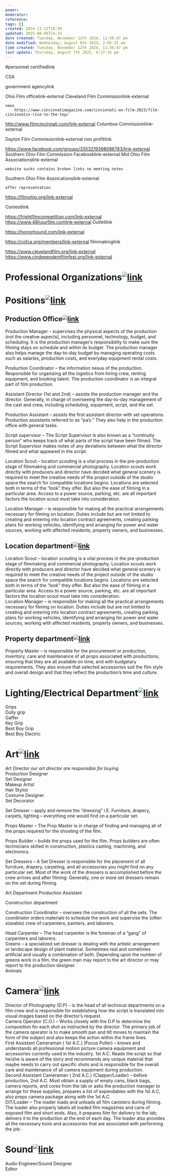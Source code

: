 ```yaml
---
power: 
moderator: 
reference: 
tags: []
created: 2024-11-12T18:50
updated: 2025-08-06T14:15
date created: Tuesday, November 12th 2024, 11:50:47 pm
date modified: Wednesday, August 6th 2025, 2:05:25 am
time created: Tuesday, November 12th 2024, 11:50:47 pm
last update: Thursday, August 7th 2025, 9:27:16 pm
---
```

#personnel 
certifiedlink

CSA

government agencylink

Ohio Film officelink-external
Cleveland Film Commissionlink-external

    news
        https://www.cincinnatimagazine.com/cincinnati-on-film-2023/film-cincinnatis-rise-to-the-top/ 

http://www.filmcincinnati.com/link-external
Columbus Commissionlink-external

Dayton Film Commissionlink-external
non profitlink

https://www.facebook.com/groups/3353219398086783/link-external
Southern Ohio Film Commission Facebooklink-external
Mid Ohio Film Associationslink-external

    website sucks contains broken links no meeting notes 

Southern Ohio Film Assoicationslink-external

    offer representation 


https://filmohio.org/link-external




Contestlink

https://frightfilmcompetition.com/link-external
https://www.48hourfilm.comlink-external
Outletlink

https://horrorhound.com/link-external

https://cofca.org/members/link-external
filmmakinglink

https://www.clevelandfilm.org/link-external
https://www.cindependentfilmfest.org/link-external 
# Professional Organizations[![link](https://localhost/tiki-26.2/img/icons/link.png)](https://localhost/tiki-26.2/tiki-index.php?page=Personnel#Professional_Organizations)

# Positions[![link](https://localhost/tiki-26.2/img/icons/link.png)](https://localhost/tiki-26.2/tiki-index.php?page=Personnel#Postions)

## Production Office[![link](https://localhost/tiki-26.2/img/icons/link.png)](https://localhost/tiki-26.2/tiki-index.php?page=Personnel#Production_Office)

Production Manager – supervises the physical aspects of the production (not the creative aspects), including personnel, technology, budget, and scheduling. It is the production manager’s responsibility to make sure the filming stays on schedule and within its budget. The production manager also helps manage the day-to-day budget by managing operating costs such as salaries, production costs, and everyday equipment rental costs.

Production Coordinator – the information nexus of the production. Responsible for organizing all the logistics from hiring crew, renting equipment, and booking talent. The production coordinator is an integral part of film production.

Assistant Director (1st and 2nd) – assists the production manager and the director. Generally, in charge of overseeing the day-to-day management of the cast and crew, including scheduling, equipment, script, and the set.

Production Assistant – assists the first assistant director with set operations. Production assistants referred to as “pa’s.” They also help in the production office with general tasks.

Script supervisor – The Script Supervisor is also known as a “continuity person” who keeps track of what parts of the script have been filmed. The Script Supervisor makes notes of any deviations between what the director filmed and what appeared in the script.

  
Location Scout – location scouting is a vital process in the pre-production stage of filmmaking and commercial photography. Location scouts work directly with producers and director have decided what general scenery is required to meet the creative needs of the project outside of the studio space the search for compatible locations begins. Locations are selected both in terms of the “look” they offer. But also the ease of filming in a particular area. Access to a power source, parking, etc. are all important factors the location scout must take into consideration.

Location Manager – is responsible for making all the practical arrangements necessary for filming on location. Duties include but are not limited to creating and entering into location contract agreements, creating parking plans for working vehicles, identifying and arranging for power and water sources, working with affected residents, property owners, and businesses.

## Location department[![link](https://localhost/tiki-26.2/img/icons/link.png)](https://localhost/tiki-26.2/tiki-index.php?page=Personnel#Location_department)

  
Location Scout – location scouting is a vital process in the pre-production stage of filmmaking and commercial photography. Location scouts work directly with producers and director have decided what general scenery is required to meet the creative needs of the project outside of the studio space the search for compatible locations begins. Locations are selected both in terms of the “look” they offer. But also the ease of filming in a particular area. Access to a power source, parking, etc. are all important factors the location scout must take into consideration.  
Location Manager – is responsible for making all the practical arrangements necessary for filming on location. Duties include but are not limited to creating and entering into location contract agreements, creating parking plans for working vehicles, identifying and arranging for power and water sources, working with affected residents, property owners, and businesses.

## Property department[![link](https://localhost/tiki-26.2/img/icons/link.png)](https://localhost/tiki-26.2/tiki-index.php?page=Personnel#Property_department)

  
Property Master – is responsible for the procurement or production, inventory, care and maintenance of all props associated with productions, ensuring that they are all available on time, and with budgetary requirements. They also ensure that selected accessories suit the film style and overall design and that they reflect the production’s time and culture.

# Lighting/Electrical Department[![link](https://localhost/tiki-26.2/img/icons/link.png)](https://localhost/tiki-26.2/tiki-index.php?page=Personnel#Lighting_Electrical_Department)

Grips  
Dolly grip  
Gaffer  
Key Grip  
Best Boy Grip  
Best Boy Electric

# Art[![link](https://localhost/tiki-26.2/img/icons/link.png)](https://localhost/tiki-26.2/tiki-index.php?page=Personnel#Art)

Art Director _our art director are responsible for buying_  
Production Designer  
Set Designer  
Makeup Artist  
Hair Stylist  
Costume Designer  
Set Decorator

Set Dresser – apply and remove the “dressing” i.E. Furniture, drapery, carpets, lighting – everything one would find on a particular set.

Props Master – The Prop Master is in charge of finding and managing all of the props required for the shooting of the film.

Props Builder – builds the props used for the film. Props builders are often technicians skilled in construction, plastics casting, machining, and electronics.

Set Dressers – A Set Dresser is responsible for the placement of all furniture, drapery, carpeting, and all accessories you might find on any particular set. Most of the work of the dressers is accomplished before the crew arrives and after filming. Generally, one or more set dressers remain on the set during filming.

Art Department Production Assistant

Construction department

Construction Coordinator – oversees the construction of all the sets. The coordinator orders materials to schedule the work and supervise the (often sizeable) crew of carpenters, painters, and laborers.

Head Carpenter – The head carpenter is the foreman of a “gang” of carpenters and laborers.  
Greens – a specialized set dresser is dealing with the artistic arrangement or landscape design of plant material. Sometimes real and sometimes artificial and usually a combination of both. Depending upon the number of greens work in a film, the green man may report to the art director or may report to the production designer.  
Animals

# Camera[![link](https://localhost/tiki-26.2/img/icons/link.png)](https://localhost/tiki-26.2/tiki-index.php?page=Personnel#Camera)

  
Director of Photography (D.P) – is the head of all technical departments on a film crew and is responsible for establishing how the script is translated into visual images based on the director’s request.  
Camera Operator (C.O.) – Works closely with the D.P to determine the composition for each shot as instructed by the director. The primary job of the camera operator is to make smooth pan and tilt moves to maintain the form of the subject and also keeps the action within the frame lines.  
First Assistant Cameraman ( 1st A.C.) (Focus Puller) – knows and understands all professional motion picture camera equipment and accessories currently used in the industry. 1st A.C. Reads the script so that he/she is aware of the story and recommends any unique material that maybe needs to carry out specific shots and is responsible for the overall care and maintenance of all camera equipment during production.  
Second Assistant Cameraman ( 2nd A.C.) (Clapper/Loader) – before production, 2nd A.C. Must obtain a supply of empty cans, black bags, camera reports, and cores from the lab or asks the production manager to arrange for these supplies, prepares a list of expendables with the 1st A.C, also preps camera package along with the 1st A.C.  
DIT/Loader – The loader loads and unloads all film canisters during filming. The loader also properly labels all loaded film magazines and cans of exposed film and short ends. Also, it prepares film for delivery to the lab; delivers it to the production at the end of each day. The loader also provides all the necessary tools and accessories that are associated with performing the job.

# Sound[![link](https://localhost/tiki-26.2/img/icons/link.png)](https://localhost/tiki-26.2/tiki-index.php?page=Personnel#Sound)

Audio Engineer/Sound Designer  
Editor